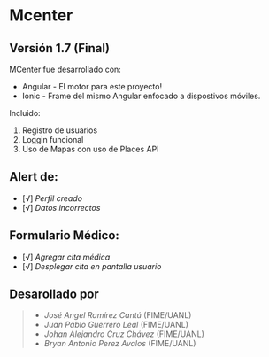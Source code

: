 # Mcenter
## Versión 1.7 (Final) 

MCenter fue desarrollado con:

* Angular - El motor para este proyecto!
* Ionic - Frame del mismo Angular enfocado a dispostivos móviles.

Incluido:
1. Registro de usuarios
2. Loggin funcional
3. Uso de Mapas con uso de Places API

## Alert de:
- [√] _Perfil creado_
- [√] _Datos incorrectos_

## Formulario Médico:
- [√] _Agregar cita médica_
- [√] _Desplegar cita en pantalla usuario_





Desarollado por
----
> * _José Angel Ramírez Cantú_  (FIME/UANL)
> * _Juan Pablo Guerrero Leal_ (FIME/UANL)
> * _Johan Alejandro Cruz Chávez_ (FIME/UANL)
> * _Bryan Antonio Perez Avalos_ (FIME/UANL)
